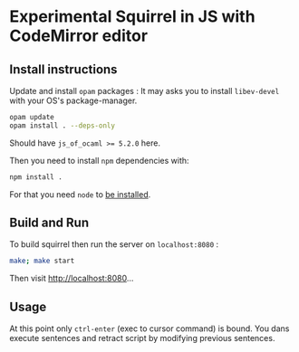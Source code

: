 # Experimental Squirrel in JS with CodeMirror editor

## Install instructions

Update and install `opam` packages :
It may asks you to install `libev-devel` with your OS's package-manager.

```bash
opam update
opam install . --deps-only
```

Should have `js_of_ocaml >= 5.2.0` here.

Then you need to install `npm` dependencies with:

```bash
npm install .
```

For that you need `node` to [be installed](https://docs.npmjs.com/downloading-and-installing-node-js-and-npm).

## Build and Run

To build squirrel then run the server on `localhost:8080` :

```bash
make; make start
```

Then visit [http://localhost:8080](http://localhost:8080)…

## Usage

At this point only `ctrl-enter` (exec to cursor command) is bound.
You dans execute sentences and retract script by modifying previous
sentences.
